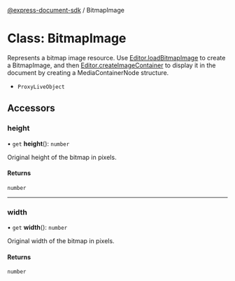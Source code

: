 [@express-document-sdk](../overview.md) / BitmapImage
# Class: BitmapImage

Represents a bitmap image resource. Use [Editor.loadBitmapImage](Editor.md#loadbitmapimage) to create a BitmapImage, and then [Editor.createImageContainer](Editor.md#createimagecontainer)
to display it in the document by creating a MediaContainerNode structure.



- `ProxyLiveObject`


## Accessors

### height

• `get` **height**(): `number`

Original height of the bitmap in pixels.

#### Returns

`number`

---

### width

• `get` **width**(): `number`

Original width of the bitmap in pixels.

#### Returns

`number`
